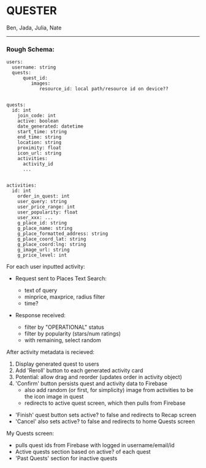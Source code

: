 # QUESTER 

Ben, Jada, Julia, Nate

---

### Rough Schema:
```
users:
  username: string
  quests:
      quest_id: 
         images: 
            resource_id: local path/resource id on device??
          

quests:
  id: int
    join_code: int
    active: boolean
    date_generated: datetime
    start_time: string
    end_time: string
    location: string
    proximity: float
    icon_url: string
    activities: 
      activity_id
      ...
  
  
activities:
  id: int
    order_in_quest: int
    user_query: string
    user_price_range: int
    user_popularity: float
    user_xxx: ...
    g_place_id: string
    g_place_name: string
    g_place_formatted_address: string
    g_place_coord_lat: string
    g_place_coord:lng: string
    g_image_url: string
    g_price_level: int 
```

For each user inputted activity:

- Request sent to Places Text Search: 
  - text of query
  - minprice, maxprice, radius filter
  - time?

- Response received:
  - filter by "OPERATIONAL" status 
  - filter by popularity (stars/num ratings)
  - with remaining, select random 

After activity metadata is recieved:
1. Display generated quest to users
2. Add 'Reroll' button to each generated activity card
3. Potential: allow drag and reorder (updates order in activity object)
4. 'Confirm' button persists quest and activity data to Firebase 
    - also add random (or first, for simplicity) image from activities to be the icon image in quest
    - redirects to active quest screen, which then pulls from Firebase

- 'Finish' quest button sets active? to false and redirects to Recap screen
- 'Cancel' also sets active? to false and redirects to home Quests screen

My Quests screen:
- pulls quest ids from Firebase with logged in username/email/id
- Active quests section based on active? of each quest
- 'Past Quests' section for inactive quests
